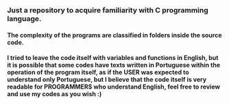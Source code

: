 ### Just a repository to acquire familiarity with C programming language.

#### The complexity of the programs are classified in folders inside the source code.

#### I tried to leave the code itself with variables and functions in English, but it is possible that some codes have texts written in Portuguese within the operation of the program itself, as if the USER was expected to understand only Portuguese, but I believe that the code itself is very readable for PROGRAMMERS who understand English, feel free to review and use my codes as you wish :)

